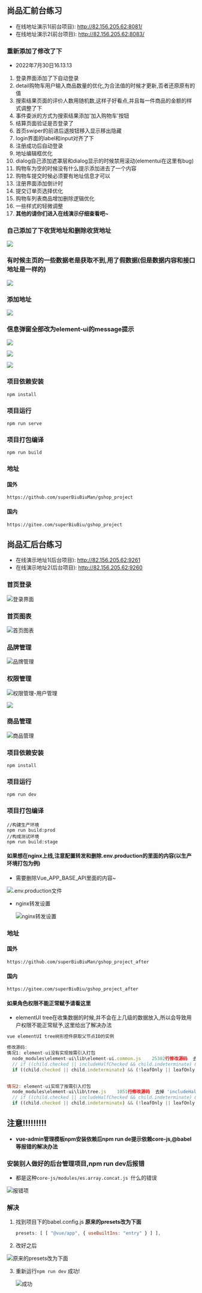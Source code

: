 ## 尚品汇前台练习

* 在线地址演示1(前台项目): http://82.156.205.62:8081/
* 在线地址演示2(前台项目): http://82.156.205.62:8083/

### 重新添加了修改了下

* 2022年7月30日16.13.13

1. 登录界面添加了下自动登录
2. detail购物车用户输入商品数量的优化,为合法值的时候才更新,否者还原原有的值  
3. 搜索结果页面的评价人数用随机数,这样子好看点,并且每一件商品的金额的样式调整了下
4. 事件委派的方式为搜索结果添加'加入购物车'按钮
5. 结算页面验证是否登录了 
6. 首页swiper的前进后退按钮移入显示移出隐藏
7. login界面的label和input对齐了下
8. 注册成功后自动登录
9. 地址编辑框优化
10. dialog自己添加遮罩层和dialog显示的时候禁用滚动(elementui在这里有bug)
11. 购物车为空的时候没有什么提示添加进去了一个内容
12. 购物车提交时候必须要有地址信息才可以
13. 注册界面添加倒计时
14. 提交订单页选择优化
15. 购物车列表商品增加删除逻辑优化
16. 一些样式的轻微调整
17. **其他的请你们进入在线演示仔细查看吧~**

### 自己添加了下收货地址和删除收货地址

![](README.assets/202207301612656.png)

### 有时候主页的一些数据老是获取不到,用了假数据(但是数据内容和接口地址是一样的)

![](README.assets/20220503142423.png)

### 添加地址

![](README.assets/20220503142718.png)

### 信息弹窗全部改为element-ui的message提示

![](README.assets/20220503142801.png)

![](README.assets/20220503142829.png)

![](README.assets/20220503142855.png)

### 项目依赖安装

```
npm install
```

### 项目运行
```
npm run serve
```

### 项目打包编译
```
npm run build
```

### 地址

#### 国外
```
https://github.com/superBiuBiuMan/gshop_project
```
#### 国内
```
https://gitee.com/superBiuBiu/gshop_project
```

## 尚品汇后台练习

* 在线演示地址1(后台项目): http://82.156.205.62:9261
* 在线演示地址2(后台项目): http://82.156.205.62:9260

### 首页登录

![登录界面](README.assets/202205161600234.png)

### 首页图表

![首页图表](README.assets/202205161601799.png)

### 品牌管理

![品牌管理](README.assets/202205161601468.png)

### 权限管理

![权限管理-用户管理](README.assets/202205161602080.png)

![](README.assets/202205161600121.png)

### 商品管理

![商品管理](README.assets/202205161601594.png)

### 项目依赖安装

```
npm install
```

### 项目运行
```
npm run dev
```

### 项目打包编译
```
//构建生产环境
npm run build:prod
//构成测试环境
npm run build:stage
```

#### 如果想在nginx上线,注意配置转发和删除.env.production的里面的内容(以生产环境打包为例)

* 需要删除Vue_APP_BASE_API里面的内容~

![.env.production文件](README.assets/202205161644946.png)

* nginx转发设置

  ![nginx转发设置](README.assets/202205161646156.png)

### 地址

#### 国外
```
https://github.com/superBiuBiuMan/gshop_project_after
```
#### 国内
```
https://gitee.com/superBiuBiu/gshop_project_after
```

#### 如果角色权限不能正常赋予请看这里

* elementUI tree在收集数据的时候,并不会在上几级的数据放入,所以会导致用户权限不能正常赋予,这里给出了解决办法

```javascript
vue elementUI tree树形控件获取父节点ID的实例

修改源码:
情况1: element-ui没有实现按需引入打包
  node_modules\element-ui\lib\element-ui.common.js    25382行修改源码  去掉 'includeHalfChecked &&'
  // if ((child.checked || includeHalfChecked && child.indeterminate) && (!leafOnly || leafOnly && child.isLeaf)) {
  if ((child.checked || child.indeterminate) && (!leafOnly || leafOnly && child.isLeaf)) {

      
情况2: element-ui实现了按需引入打包
  node_modules\element-ui\lib\tree.js    1051行修改源码  去掉 'includeHalfChecked &&'
  // if ((child.checked || includeHalfChecked && child.indeterminate) && (!leafOnly || leafOnly && child.isLeaf)) {
  if ((child.checked || child.indeterminate) && (!leafOnly || leafOnly && child.isLeaf)) {

```

## 注意!!!!!!!!!

* **vue-admin管理模板npm安装依赖后npm run de提示依赖core-js,@babel等报错的解决办法**

### 安装别人做好的后台管理项目,npm run dev后报错

* 都是这种`core-js/modules/es.array.concat.js `什么的错误

![报错项](README.assets/202205151908067.png)

### 解决

1. 找到项目下的babel.config.js **原来的presets改为下面**

   ```javascript
   presets: [ [ "@vue/app", { useBuiltIns: "entry" } ] ],
   ```

2. 改好之后

![原来的presets改为下面](README.assets/202205151909614.png)

3. 重新运行`npm run dev` 成功!

   ![成功](README.assets/202205151910231.png)